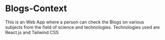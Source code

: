 # Blogs-Context

This is an Web App where a person can check the Blogs on various subjects from the field of science and technologies. Technologies used are React.js and Tailwind CSS